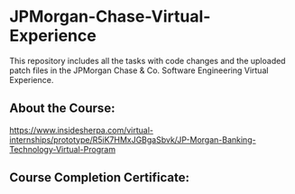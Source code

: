 # JPMorgan-Chase-Virtual-Experience

This repository includes all the tasks with code changes and the uploaded patch files in the JPMorgan Chase &amp; Co. Software Engineering Virtual Experience.

## About the Course:

https://www.insidesherpa.com/virtual-internships/prototype/R5iK7HMxJGBgaSbvk/JP-Morgan-Banking-Technology-Virtual-Program

## Course Completion Certificate:


